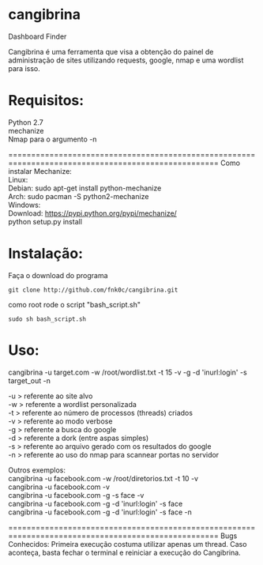 cangibrina
==========

Dashboard Finder 
 
Cangibrina é uma ferramenta que visa a obtenção do painel de administração de sites 
utilizando requests, google, nmap e uma wordlist para isso. 

Requisitos:  
====================================================================================================
Python 2.7    
mechanize    
Nmap para o argumento -n    

====================================================================================================
Como instalar Mechanize:     
Linux:     
        Debian: sudo apt-get install python-mechanize     
        Arch: sudo pacman -S python2-mechanize     
Windows:       
        Download: https://pypi.python.org/pypi/mechanize/     
        python setup.py install     

Instalação:
====================================================================================================     
Faça o download do programa

	git clone http://github.com/fnk0c/cangibrina.git

como root rode o script "bash_script.sh"

	sudo sh bash_script.sh

Uso:
====================================================================================================     
cangibrina -u target.com -w /root/wordlist.txt -t 15 -v -g -d 'inurl:login' -s target_out -n 

-u > referente ao site alvo  
-w > referente a wordlist personalizada  
-t > referente ao número de processos (threads) criados  
-v > referente ao modo verbose  
-g > referente a busca do google  
-d > referente a dork (entre aspas simples)  
-s > referente ao arquivo gerado com os resultados do google  
-n > referente ao uso do nmap para scannear portas no servidor  

Outros exemplos:      
cangibrina -u facebook.com -w /root/diretorios.txt -t 10 -v  
cangibrina -u facebook.com -v  
cangibrina -u facebook.com -g -s face -v  
cangibrina -u facebook.com -g -d 'inurl:login' -s face  
cangibrina -u facebook.com -g -d 'inurl:login' -s face -n  
 
====================================================================================================
Bugs Conhecidos: 
Primeira execução costuma utilizar apenas um thread. Caso aconteça, basta fechar o terminal e
reiniciar a execução do Cangibrina.
